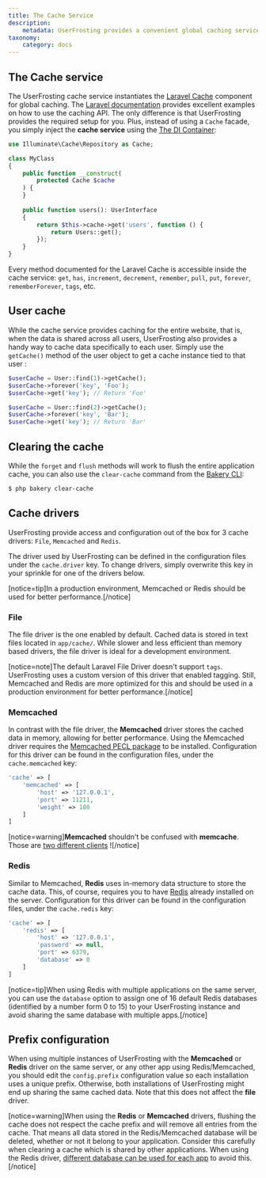 ```yaml
---
title: The Cache Service
description:
    metadata: UserFrosting provides a convenient global caching service for your application, as well as user-specific caches for user data.
taxonomy:
    category: docs
---
```


## The Cache service

The UserFrosting cache service instantiates the [Laravel Cache](https://laravel.com/docs/8.x/cache) component for global caching. The [Laravel documentation](https://laravel.com/docs/8.x/cache#cache-usage) provides excellent examples on how to use the caching API. The only difference is that UserFrosting provides the required setup for you. Plus, instead of using a `Cache` facade, you simply inject the **cache service** using the [The DI Container](/services/the-di-container):

```php
use Illuminate\Cache\Repository as Cache;

class MyClass
{
    public function __construct(
        protected Cache $cache
    ) {
    }
    
    public function users(): UserInterface
    {
        return $this->cache->get('users', function () {
            return Users::get();
        });
    }
}
```

Every method documented for the Laravel Cache is accessible inside the cache service: `get`, `has`, `increment`, `decrement`, `remember`, `pull`, `put`, `forever`, `rememberForever`, `tags`, etc.

## User cache

While the cache service provides caching for the entire website, that is, when the data is shared across all users, UserFrosting also provides a handy way to cache data specifically to each user. Simply use the `getCache()` method of the user object to get a cache instance tied to that user :

```php
$userCache = User::find(1)->getCache();
$userCache->forever('key', 'Foo');
$userCache->get('key'); // Return 'Foo'

$userCache = User::find(2)->getCache();
$userCache->forever('key', 'Bar');
$userCache->get('key'); // Return 'Bar'
```

## Clearing the cache

While the `forget` and `flush` methods will work to flush the entire application cache, you can also use the `clear-cache` command from the [Bakery CLI](/cli/commands#clearcache):

```bash
$ php bakery clear-cache
```

## Cache drivers

UserFrosting provide access and configuration out of the box for 3 cache drivers: `File`, `Memcached` and `Redis`.

The driver used by UserFrosting can be defined in the configuration files under the `cache.driver` key. To change drivers, simply overwrite this key in your sprinkle for one of the drivers below.

[notice=tip]In a production environment, Memcached or Redis should be used for better performance.[/notice]

### File

The file driver is the one enabled by default. Cached data is stored in text files located in `app/cache/`. While slower and less efficient than memory based drivers, the file driver is ideal for a development environment.

[notice=note]The default Laravel File Driver doesn't support `tags`. UserFrosting uses a custom version of this driver that enabled tagging. Still, Memcached and Redis are more optimized for this and should be used in a production environment for better performance.[/notice]

### Memcached

In contrast with the file driver, the **Memcached** driver stores the cached data in memory, allowing for better performance. Using the Memcached driver requires the [Memcached PECL package](https://pecl.php.net/package/memcached) to be installed. Configuration for this driver can be found in the configuration files, under the `cache.memcached` key:

```php
'cache' => [
    'memcached' => [
        'host' => '127.0.0.1',
        'port' => 11211,
        'weight' => 100
    ]
]
```

[notice=warning]**Memcached** shouldn't be confused with **memcache**. Those are [two different clients](https://stackoverflow.com/questions/1442411/when-should-i-use-memcache-instead-of-memcached) ![/notice]

### Redis

Similar to Memcached, **Redis** uses in-memory data structure to store the cache data. This, of course, requires you to have [Redis](https://redis.io) already installed on the server. Configuration for this driver can be found in the configuration files, under the `cache.redis` key:

```php
'cache' => [
    'redis' => [
        'host' => '127.0.0.1',
        'password' => null,
        'port' => 6379,
        'database' => 0
    ]
]
```

[notice=tip]When using Redis with multiple applications on the same server, you can use the `database` option to assign one of 16 default Redis databases (identified by a number form 0 to 15) to your UserFrosting instance and avoid sharing the same database with multiple apps.[/notice]

## Prefix configuration

When using multiple instances of UserFrosting with the **Memcached** or **Redis** driver on the same server, or any other app using Redis/Memcached, you should edit the `config.prefix` configuration value so each installation uses a unique prefix. Otherwise, both installations of UserFrosting might end up sharing the same cached data. Note that this does not affect the **file** driver.

[notice=warning]When using the **Redis** or **Memcached** drivers, flushing the cache does not respect the cache prefix and will remove all entries from the cache. That means all data stored in the Redis/Memcached database will be deleted, whether or not it belong to your application. Consider this carefully when clearing a cache which is shared by other applications. When using the Redis driver, [different database can be used for each app](https://stackoverflow.com/a/38272337/445757) to avoid this.[/notice]
